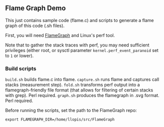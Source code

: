 ## Flame Graph Demo

This just contains sample code (flame.c) and scripts to generate a flame graph of this code (.sh files).

First, you will need [FlameGraph](https://github.com/brendangregg/FlameGraph) and Linux's perf tool.

Note that to gather the stack traces with perf, you may need sufficient privileges (either root, or sysctl parameter `kernel.perf_event_paranoid` set to `1` or lower).

### Build scripts

`build.sh` builds flame.c into flame.
`capture.sh` runs flame and captures call stacks (measurement step).
`fold.sh` transforms perf output into a flamegraph-friendly file format (that allows for filtering of certain stacks with grep). Perl required.
`graph.sh` produces the flamegraph in .svg format. Perl required.

Before running the scripts, set the path to the FlameGraph repo:
```
export FLAMEGRAPH_DIR=/home/llopis/src/FlameGraph
```
